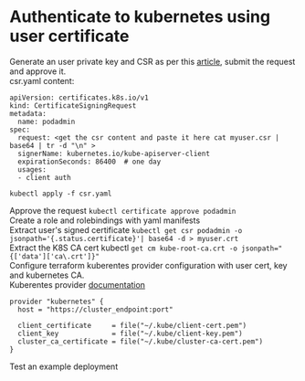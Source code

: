 # Authenticate to kubernetes using user certificate

Generate an user private key and CSR as per this [article](https://kubernetes.io/docs/reference/access-authn-authz/certificate-signing-requests/#normal-user), submit the request and approve it. <br>
csr.yaml content:
```
apiVersion: certificates.k8s.io/v1
kind: CertificateSigningRequest
metadata:
  name: podadmin
spec:
  request: <get the csr content and paste it here cat myuser.csr | base64 | tr -d "\n" >
  signerName: kubernetes.io/kube-apiserver-client
  expirationSeconds: 86400  # one day
  usages:
  - client auth
```
`kubectl apply -f csr.yaml` <br>

Approve the request `kubectl certificate approve podadmin` <br>
Create a role and rolebindings with yaml manifests <br>
Extract user's signed certificate `kubectl get csr podadmin -o jsonpath='{.status.certificate}'| base64 -d > myuser.crt` <br>
Extract the K8S CA cert kubectl `get cm kube-root-ca.crt -o jsonpath="{['data']['ca\.crt']}"` <br>
Configure terraform kuberentes provider configuration with user cert, key and kubernetes CA. <br>
Kuberentes provider [documentation](https://registry.terraform.io/providers/hashicorp/kubernetes/latest/docs#credentials-config)
```
provider "kubernetes" {
  host = "https://cluster_endpoint:port"

  client_certificate     = file("~/.kube/client-cert.pem")
  client_key             = file("~/.kube/client-key.pem")
  cluster_ca_certificate = file("~/.kube/cluster-ca-cert.pem")
}
```

Test an example deployment
